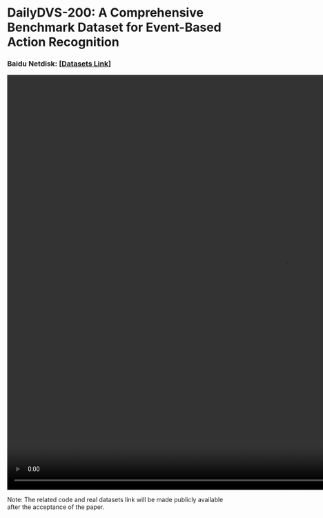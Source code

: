 # DailyDVS-200: A Comprehensive Benchmark Dataset for Event-Based Action Recognition


### Baidu Netdisk: [[Datasets Link](xxx)]

<video width="1280" height="960" controls>
    <source src="video/demo.mov" type="video/mp4">
</video>


Note: The related code and real datasets link will be made publicly available after the acceptance of the paper.
